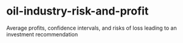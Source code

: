 # oil-industry-risk-and-profit
Average profits, confidence intervals, and risks of loss leading to an investment recommendation
